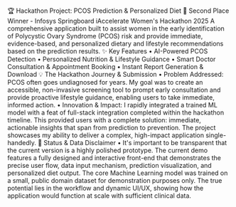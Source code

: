 🏆 Hackathon Project: PCOS Prediction & Personalized Diet
🏅 Second Place Winner - Infosys Springboard iAccelerate Women's Hackathon 2025
A comprehensive application built to assist women in the early identification of Polycystic Ovary Syndrome (PCOS) risk and provide immediate, evidence-based, and personalized dietary and lifestyle recommendations based on the prediction results.
✨ Key Features
•	AI-Powered PCOS Detection
•	Personalized Nutrition & Lifestyle Guidance
•	Smart Doctor Consultation & Appointment Booking
•	Instant Report Generation & Download
💡 The Hackathon Journey & Submission 
•	Problem Addressed: PCOS often goes undiagnosed for years. My goal was to create an accessible, non-invasive screening tool to prompt early consultation and provide proactive lifestyle guidance, enabling users to take immediate, informed action.
•	Innovation & Impact: I rapidly integrated a trained ML model with a feat of full-stack integration completed within the hackathon timeline. This provided users with a complete solution: immediate, actionable insights that span from prediction to prevention. The project showcases my ability to deliver a complex, high-impact application single-handedly.
🚧 Status & Data Disclaimer
•	It's important to be transparent that the current version is a highly polished prototype.
The current demo features a fully designed and interactive front-end that demonstrates the precise user flow, data input mechanism, prediction visualization, and personalized diet output. The core Machine Learning model was trained on a small, public domain dataset for demonstration purposes only. The true potential lies in the workflow and dynamic UI/UX, showing how the application would function at scale with sufficient clinical data.
